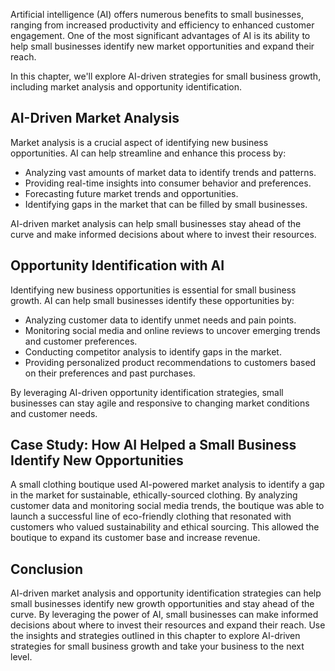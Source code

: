 
Artificial intelligence (AI) offers numerous benefits to small businesses, ranging from increased productivity and efficiency to enhanced customer engagement. One of the most significant advantages of AI is its ability to help small businesses identify new market opportunities and expand their reach.

In this chapter, we'll explore AI-driven strategies for small business growth, including market analysis and opportunity identification.

AI-Driven Market Analysis
-------------------------

Market analysis is a crucial aspect of identifying new business opportunities. AI can help streamline and enhance this process by:

* Analyzing vast amounts of market data to identify trends and patterns.
* Providing real-time insights into consumer behavior and preferences.
* Forecasting future market trends and opportunities.
* Identifying gaps in the market that can be filled by small businesses.

AI-driven market analysis can help small businesses stay ahead of the curve and make informed decisions about where to invest their resources.

Opportunity Identification with AI
----------------------------------

Identifying new business opportunities is essential for small business growth. AI can help small businesses identify these opportunities by:

* Analyzing customer data to identify unmet needs and pain points.
* Monitoring social media and online reviews to uncover emerging trends and customer preferences.
* Conducting competitor analysis to identify gaps in the market.
* Providing personalized product recommendations to customers based on their preferences and past purchases.

By leveraging AI-driven opportunity identification strategies, small businesses can stay agile and responsive to changing market conditions and customer needs.

Case Study: How AI Helped a Small Business Identify New Opportunities
---------------------------------------------------------------------

A small clothing boutique used AI-powered market analysis to identify a gap in the market for sustainable, ethically-sourced clothing. By analyzing customer data and monitoring social media trends, the boutique was able to launch a successful line of eco-friendly clothing that resonated with customers who valued sustainability and ethical sourcing. This allowed the boutique to expand its customer base and increase revenue.

Conclusion
----------

AI-driven market analysis and opportunity identification strategies can help small businesses identify new growth opportunities and stay ahead of the curve. By leveraging the power of AI, small businesses can make informed decisions about where to invest their resources and expand their reach. Use the insights and strategies outlined in this chapter to explore AI-driven strategies for small business growth and take your business to the next level.
